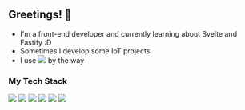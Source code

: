 ## Greetings! 👋
- I'm a front-end developer and currently learning about Svelte and Fastify :D
- Sometimes I develop some IoT projects
- I use <img src="https://img.shields.io/badge/Debian-A81D33?style=for-the-badge&logo=debian&logoColor=white"> by the way

### My Tech Stack
<img src="https://img.shields.io/badge/shadcn%2Fui-000000?style=for-the-badge&logo=shadcnui&logoColor=whit"> <img src="https://img.shields.io/badge/Tailwind_CSS-38B2AC?style=for-the-badge&logo=tailwind-css&logoColor=white"> <img src="https://img.shields.io/badge/Vite-B73BFE?style=for-the-badge&logo=vite&logoColor=FFD62E"> <img src="https://img.shields.io/badge/Svelte-4A4A55?style=for-the-badge&logo=svelte&logoColor=FF3E00"> <img src="https://img.shields.io/badge/fastify-202020?style=for-the-badge&logo=fastify&logoColor=white"/> <img src="https://img.shields.io/badge/MongoDB-4EA94B?style=for-the-badge&logo=mongodb&logoColor=white">
